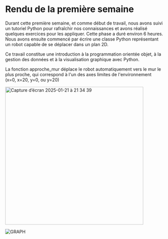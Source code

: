 # Rendu de la première semaine
Durant cette première semaine, et comme début de travail, nous avons suivi un tutoriel Python pour rafraîchir nos connaissances et avons réalisé quelques exercices pour les appliquer. Cette phase a duré environ 6 heures. Nous avons ensuite commencé par écrire une classe Python représentant un robot capable de se déplacer dans un plan 2D.

Ce travail constitue une introduction à la programmation orientée objet, à la gestion des données et à la visualisation graphique avec Python.

La fonction approche_mur déplace le robot automatiquement vers le mur le plus proche, qui correspond à l'un des axes limites de l'environnement (x=0, x=20, y=0, ou y=20)



<img width="440" alt="Capture d’écran 2025-01-21 à 21 34 39" src="https://github.com/user-attachments/assets/3abec95b-8505-4bfe-8db1-cfd978cca532" />

![GRAPH](https://github.com/user-attachments/assets/93f97d73-6dfb-42a5-8a2c-6ec2c6e990ee)


